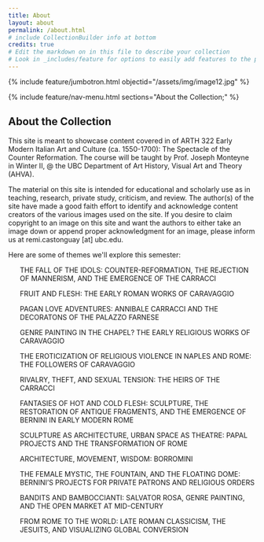 ```yaml
---
title: About
layout: about
permalink: /about.html
# include CollectionBuilder info at bottom
credits: true
# Edit the markdown on in this file to describe your collection
# Look in _includes/feature for options to easily add features to the page
---
```


{% include feature/jumbotron.html objectid="/assets/img/image12.jpg" %}

{% include feature/nav-menu.html sections="About the Collection;" %}

## About the Collection

This site is meant to showcase content covered in of ARTH 322 Early Modern Italian Art and Culture (ca. 1550-1700): The Spectacle of the Counter Reformation. The course will be taught by Prof. Joseph Monteyne in Winter II, @ the UBC Department of Art History, Visual Art and Theory (AHVA).

The material on this site is intended for educational and scholarly use as in teaching, research, private study, criticism, and review. The author(s) of the site have made a good faith effort to identify and acknowledge content creators of the various images used on the site. If you desire to claim copyright to an image on this site and want the authors to either take an image down or append proper acknowledgment for an image, please inform us at remi.castonguay [at] ubc.edu.

Here are some of themes we'll explore this semester:

<ul>THE FALL OF THE IDOLS: COUNTER-REFORMATION, THE REJECTION OF MANNERISM, AND THE EMERGENCE OF THE CARRACCI</ul>
<ul>FRUIT AND FLESH: THE EARLY ROMAN WORKS OF CARAVAGGIO</ul>
<ul>PAGAN LOVE ADVENTURES: ANNIBALE CARRACCI AND THE DECORATONS OF THE PALAZZO FARNESE</ul>
<ul>GENRE PAINTING IN THE CHAPEL? THE EARLY RELIGIOUS WORKS OF CARAVAGGIO</ul>
<ul>THE EROTICIZATION OF RELIGIOUS VIOLENCE IN NAPLES AND ROME: THE FOLLOWERS OF CARAVAGGIO</ul>
<ul>RIVALRY, THEFT, AND SEXUAL TENSION: THE HEIRS OF THE CARRACCI</ul>
<ul>FANTASIES OF HOT AND COLD FLESH: SCULPTURE, THE RESTORATION OF ANTIQUE FRAGMENTS, AND THE EMERGENCE OF BERNINI IN EARLY MODERN ROME</ul>
<ul>SCULPTURE AS ARCHITECTURE, URBAN SPACE AS THEATRE: PAPAL PROJECTS AND THE TRANSFORMATION OF ROME</ul>
<ul>ARCHITECTURE, MOVEMENT, WISDOM: BORROMINI</ul>
<ul>THE FEMALE MYSTIC, THE FOUNTAIN, AND THE FLOATING DOME: BERNINI’S PROJECTS FOR PRIVATE PATRONS AND RELIGIOUS ORDERS</ul>
<ul>BANDITS AND BAMBOCCIANTI: SALVATOR ROSA, GENRE PAINTING, AND THE OPEN MARKET AT MID-CENTURY</ul>
<ul>FROM ROME TO THE WORLD: LATE ROMAN CLASSICISM, THE JESUITS, AND VISUALIZING GLOBAL CONVERSION</ul>

